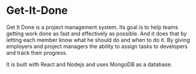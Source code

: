 # Get-It-Done

Get It Done is a project management system. Its goal is to help teams getting work done as fast and effectively as possible.
And it does that by letting each member know what he should do and when to do it. By giving employers and project managers the ability to assign tasks to developers and track their progress.

It is built with React and Nodejs and uses MongoDB as a database.
